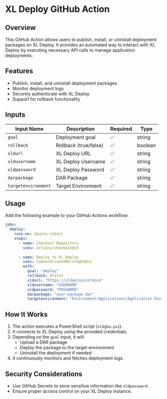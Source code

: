 # XL Deploy GitHub Action

## Overview
This GitHub Action allows users to publish, install, or uninstall deployment packages on XL Deploy. It provides an automated way to interact with XL Deploy by executing necessary API calls to manage application deployments.

## Features
- Publish, install, and uninstall deployment packages
- Monitor deployment logs
- Securely authenticate with XL Deploy
- Support for rollback functionality

## Inputs
| Input Name          | Description                  | Required | Type    |
|--------------------|------------------------------|----------|--------|
| `goal`             | Deployment goal               | ✅        | string |
| `rollback`         | Rollback (true/false)        | ✅        | boolean|
| `xldurl`          | XL Deploy URL                | ✅        | string |
| `xldusername`     | XL Deploy Username           | ✅        | string |
| `xldpassword`     | XL Deploy Password           | ✅        | string |
| `darpackage`      | DAR Package                  | ✅        | string |
| `targetenvironment` | Target Environment          | ✅        | string |

## Usage
Add the following example to your GitHub Actions workflow:

```yaml
jobs:
  deploy:
    runs-on: ubuntu-latest
    steps:
      - name: Checkout Repository
        uses: actions/checkout@v3
      
      - name: Deploy to XL Deploy
        uses: timhendrixenUWV/xldgha@v1
        with:
          goal: "deploy"
          rollback: $false
          xldurl: "https://xldeployinstance"
          xldusername: "USERNAME"
          xldpassword: "PASSWORD"
          darpackage: "your-package.dar"
          targetenvironment: "Environment/Applications/Application Environment"
```
## How It Works
1. The action executes a PowerShell script (`xldgha.ps1`).
2. It connects to XL Deploy using the provided credentials.
3. Depending on the `goal` input, it will:
   - Upload a DAR package
   - Deploy the package to the target environment
   - Uninstall the deployment if needed
4. It continuously monitors and fetches deployment logs.

## Security Considerations
- Use GitHub Secrets to store sensitive information like `xldpassword`.
- Ensure proper access control on your XL Deploy instance.
